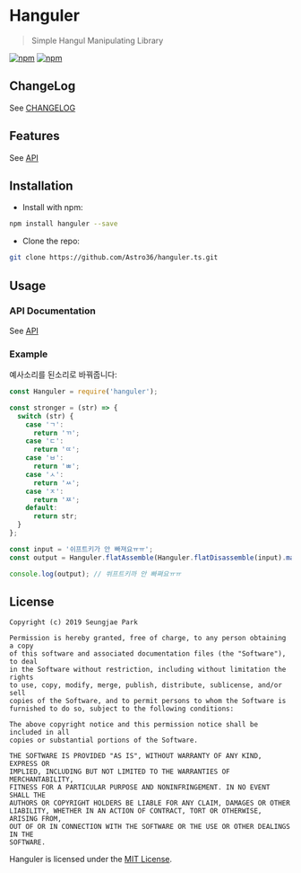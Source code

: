 # Hanguler

> Simple Hangul Manipulating Library

[![npm](https://img.shields.io/npm/v/hanguler.svg?style=flat-square)](https://www.npmjs.com/package/hanguler) [![npm](https://img.shields.io/npm/dt/hanguler.svg?style=flat-square)](https://www.npmjs.com/package/hanguler)

## ChangeLog

See [CHANGELOG](./CHANGELOG.md)

## Features

See [API](https://astro36.github.io/hanguler.ts/index.html)

## Installation

- Install with npm:

```bash
npm install hanguler --save
```

- Clone the repo:

```bash
git clone https://github.com/Astro36/hanguler.ts.git
```

## Usage

### API Documentation

See [API](https://astro36.github.io/hanguler.ts/index.html)

### Example

예사소리를 된소리로 바꿔줍니다:

```javascript
const Hanguler = require('hanguler');

const stronger = (str) => {
  switch (str) {
    case 'ㄱ':
      return 'ㄲ';
    case 'ㄷ':
      return 'ㄸ';
    case 'ㅂ':
      return 'ㅃ';
    case 'ㅅ':
      return 'ㅆ';
    case 'ㅈ':
      return 'ㅉ';
    default:
      return str;
  }
};

const input = '쉬프트키가 안 빠져요ㅠㅠ';
const output = Hanguler.flatAssemble(Hanguler.flatDisassemble(input).map(stronger));

console.log(output); // 쒸프트키까 안 빠쪄요ㅠㅠ
```

## License

```text
Copyright (c) 2019 Seungjae Park

Permission is hereby granted, free of charge, to any person obtaining a copy
of this software and associated documentation files (the "Software"), to deal
in the Software without restriction, including without limitation the rights
to use, copy, modify, merge, publish, distribute, sublicense, and/or sell
copies of the Software, and to permit persons to whom the Software is
furnished to do so, subject to the following conditions:

The above copyright notice and this permission notice shall be included in all
copies or substantial portions of the Software.

THE SOFTWARE IS PROVIDED "AS IS", WITHOUT WARRANTY OF ANY KIND, EXPRESS OR
IMPLIED, INCLUDING BUT NOT LIMITED TO THE WARRANTIES OF MERCHANTABILITY,
FITNESS FOR A PARTICULAR PURPOSE AND NONINFRINGEMENT. IN NO EVENT SHALL THE
AUTHORS OR COPYRIGHT HOLDERS BE LIABLE FOR ANY CLAIM, DAMAGES OR OTHER
LIABILITY, WHETHER IN AN ACTION OF CONTRACT, TORT OR OTHERWISE, ARISING FROM,
OUT OF OR IN CONNECTION WITH THE SOFTWARE OR THE USE OR OTHER DEALINGS IN THE
SOFTWARE.
```

Hanguler is licensed under the [MIT License](./LICENSE).
